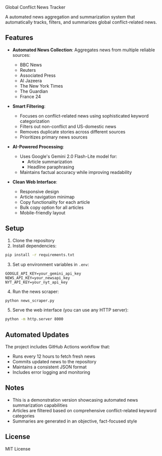 Global Conflict News Tracker

A automated news aggregation and summarization system that automatically tracks, filters, and summarizes global conflict-related news.

## Features

- **Automated News Collection**: Aggregates news from multiple reliable sources:
  - BBC News
  - Reuters
  - Associated Press
  - Al Jazeera
  - The New York Times
  - The Guardian
  - France 24

- **Smart Filtering**: 
  - Focuses on conflict-related news using sophisticated keyword categorization
  - Filters out non-conflict and US-domestic news
  - Removes duplicate stories across different sources
  - Prioritizes primary news sources

- **AI-Powered Processing**:
  - Uses Google's Gemini 2.0 Flash-Lite model for:
    - Article summarization
    - Headline paraphrasing
  - Maintains factual accuracy while improving readability

- **Clean Web Interface**:
  - Responsive design
  - Article navigation minimap
  - Copy functionality for each article
  - Bulk copy option for all articles
  - Mobile-friendly layout

## Setup

1. Clone the repository
2. Install dependencies:
```bash
pip install -r requirements.txt
```

3. Set up environment variables in `.env`:
```env
GOOGLE_API_KEY=your_gemini_api_key
NEWS_API_KEY=your_newsapi_key
NYT_API_KEY=your_nyt_api_key
```

4. Run the news scraper:
```bash
python news_scraper.py
```

5. Serve the web interface (you can use any HTTP server):
```bash
python -m http.server 8000
```

## Automated Updates

The project includes GitHub Actions workflow that:
- Runs every 12 hours to fetch fresh news
- Commits updated news to the repository
- Maintains a consistent JSON format
- Includes error logging and monitoring


## Notes

- This is a demonstration version showcasing automated news summarization capabilities
- Articles are filtered based on comprehensive conflict-related keyword categories
- Summaries are generated in an objective, fact-focused style

## License

MIT License

